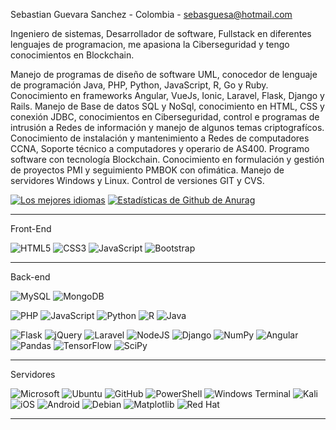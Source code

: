 Sebastian Guevara Sanchez - Colombia - sebasguesa@hotmail.com


Ingeniero de sistemas, Desarrollador de software, Fullstack en diferentes lenguajes de programacion, me apasiona la Ciberseguridad y tengo conocimientos en Blockchain.

Manejo de programas de diseño de software UML, conocedor de lenguaje de programación Java, PHP, Python, JavaScript, R, Go y Ruby. Conocimiento en frameworks Angular, VueJs, Ionic, Laravel, Flask, Django y Rails. Manejo de Base de datos SQL y NoSql, conocimiento en HTML, CSS y conexión JDBC, conocimientos en Ciberseguridad, control e programas de intrusión a Redes de información y manejo de algunos temas criptografícos. Conocimiento de instalación y mantenimiento a Redes de computadores CCNA, Soporte técnico a computadores y operario de AS400. Programo software con tecnología Blockchain. Conocimiento en formulación y gestión de proyectos PMI y seguimiento PMBOK con ofimática. Manejo de servidores Windows y Linux. Control de versiones GIT y CVS.


[![Los mejores idiomas](https://github-readme-stats.vercel.app/api/top-langs/?username=guevarastian&layout=compact)](https://github.com/guevarastian)
[![Estadísticas de Github de Anurag](https://github-readme-stats.vercel.app/api?username=guevarastian)](https://github.com/guevarastian)



------------ 
Front-End


![HTML5](https://img.shields.io/badge/html5-%23E34F26.svg?style=for-the-badge&logo=html5&logoColor=white) ![CSS3](https://img.shields.io/badge/css3-%231572B6.svg?style=for-the-badge&logo=css3&logoColor=white) ![JavaScript](https://img.shields.io/badge/javascript-%23323330.svg?style=for-the-badge&logo=javascript&logoColor=%23F7DF1E) ![Bootstrap](https://img.shields.io/badge/bootstrap-%238511FA.svg?style=for-the-badge&logo=bootstrap&logoColor=white) 

------------ 
Back-end 


![MySQL](https://img.shields.io/badge/mysql-4479A1.svg?style=for-the-badge&logo=mysql&logoColor=white) ![MongoDB](https://img.shields.io/badge/MongoDB-%234ea94b.svg?style=for-the-badge&logo=mongodb&logoColor=white) 


![PHP](https://img.shields.io/badge/php-%23777BB4.svg?style=for-the-badge&logo=php&logoColor=white) ![JavaScript](https://img.shields.io/badge/javascript-%23323330.svg?style=for-the-badge&logo=javascript&logoColor=%23F7DF1E) ![Python](https://img.shields.io/badge/python-3670A0?style=for-the-badge&logo=python&logoColor=ffdd54) ![R](https://img.shields.io/badge/r-%23276DC3.svg?style=for-the-badge&logo=r&logoColor=white) ![Java](https://img.shields.io/badge/java-%23ED8B00.svg?style=for-the-badge&logo=openjdk&logoColor=white)


![Flask](https://img.shields.io/badge/flask-%23000.svg?style=for-the-badge&logo=flask&logoColor=white) ![jQuery](https://img.shields.io/badge/jquery-%230769AD.svg?style=for-the-badge&logo=jquery&logoColor=white) ![Laravel](https://img.shields.io/badge/laravel-%23FF2D20.svg?style=for-the-badge&logo=laravel&logoColor=white) ![NodeJS](https://img.shields.io/badge/node.js-6DA55F?style=for-the-badge&logo=node.js&logoColor=white) ![Django](https://img.shields.io/badge/django-%23092E20.svg?style=for-the-badge&logo=django&logoColor=white) ![NumPy](https://img.shields.io/badge/numpy-%23013243.svg?style=for-the-badge&logo=numpy&logoColor=white) ![Angular](https://img.shields.io/badge/angular-%23DD0031.svg?style=for-the-badge&logo=angular&logoColor=white) ![Pandas](https://img.shields.io/badge/pandas-%23150458.svg?style=for-the-badge&logo=pandas&logoColor=white) ![TensorFlow](https://img.shields.io/badge/TensorFlow-%23FF6F00.svg?style=for-the-badge&logo=TensorFlow&logoColor=white) ![SciPy](https://img.shields.io/badge/SciPy-%230C55A5.svg?style=for-the-badge&logo=scipy&logoColor=%white) 

---------------------
 
Servidores


![Microsoft](https://img.shields.io/badge/Microsoft-0078D4?style=for-the-badge&logo=microsoft&logoColor=white) ![Ubuntu](https://img.shields.io/badge/Ubuntu-E95420?style=for-the-badge&logo=ubuntu&logoColor=white) ![GitHub](https://img.shields.io/badge/github-%23121011.svg?style=for-the-badge&logo=github&logoColor=white) ![PowerShell](https://img.shields.io/badge/PowerShell-%235391FE.svg?style=for-the-badge&logo=powershell&logoColor=white) ![Windows Terminal](https://img.shields.io/badge/Windows%20Terminal-%234D4D4D.svg?style=for-the-badge&logo=windows-terminal&logoColor=white) ![Kali](https://img.shields.io/badge/Kali-268BEE?style=for-the-badge&logo=kalilinux&logoColor=white) ![iOS](https://img.shields.io/badge/iOS-000000?style=for-the-badge&logo=ios&logoColor=white)  ![Android](https://img.shields.io/badge/Android-3DDC84?style=for-the-badge&logo=android&logoColor=white) ![Debian](https://img.shields.io/badge/Debian-D70A53?style=for-the-badge&logo=debian&logoColor=white) ![Matplotlib](https://img.shields.io/badge/Matplotlib-%23ffffff.svg?style=for-the-badge&logo=Matplotlib&logoColor=black) ![Red Hat](https://img.shields.io/badge/Red%20Hat-EE0000?style=for-the-badge&logo=redhat&logoColor=white) 

-----------------------








  


